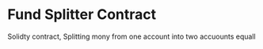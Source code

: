 # Fund Splitter Contract
Solidty contract, Splitting mony from one account into two accuounts equall
